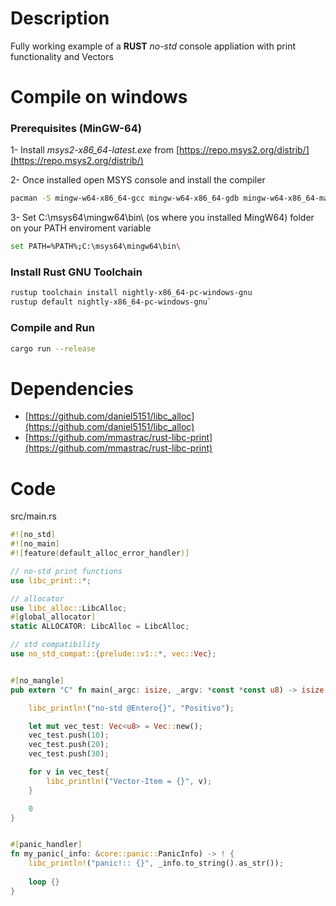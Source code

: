 # Description
Fully working example of a **RUST**  _no-std_ console appliation  with print functionality and  Vectors

# Compile on windows

### Prerequisites (MinGW-64) 
1- Install _msys2-x86_64-latest.exe_  from [https://repo.msys2.org/distrib/](https://repo.msys2.org/distrib/)

2- Once installed open MSYS console and install the compiler
```sh
pacman -S mingw-w64-x86_64-gcc mingw-w64-x86_64-gdb mingw-w64-x86_64-make
```
3- Set C:\msys64\mingw64\bin\  (os where you installed MingW64)  folder on your PATH enviroment variable

```sh
set PATH=%PATH%;C:\msys64\mingw64\bin\
```


### Install Rust GNU Toolchain 

```sh
rustup toolchain install nightly-x86_64-pc-windows-gnu
rustup default nightly-x86_64-pc-windows-gnu`
```

### Compile and Run
```sh
cargo run --release
```


# Dependencies
- [https://github.com/daniel5151/libc_alloc](https://github.com/daniel5151/libc_alloc) 
- [https://github.com/mmastrac/rust-libc-print](https://github.com/mmastrac/rust-libc-print)


# Code
src/main.rs

```rust
#![no_std]
#![no_main]
#![feature(default_alloc_error_handler)]

// no-std print functions
use libc_print::*;

// allocator
use libc_alloc::LibcAlloc;
#[global_allocator]
static ALLOCATOR: LibcAlloc = LibcAlloc;

// std compatibility
use no_std_compat::{prelude::v1::*, vec::Vec};


#[no_mangle]
pub extern "C" fn main(_argc: isize, _argv: *const *const u8) -> isize {

    libc_println!("no-std @Entero{}", "Positivo");

    let mut vec_test: Vec<u8> = Vec::new();
    vec_test.push(10);
    vec_test.push(20);
    vec_test.push(30);

    for v in vec_test{
        libc_println!("Vector-Item = {}", v);
    }

    0
}


#[panic_handler]
fn my_panic(_info: &core::panic::PanicInfo) -> ! {
    libc_println!("panic!:: {}", _info.to_string().as_str());
    
    loop {}
}
```
